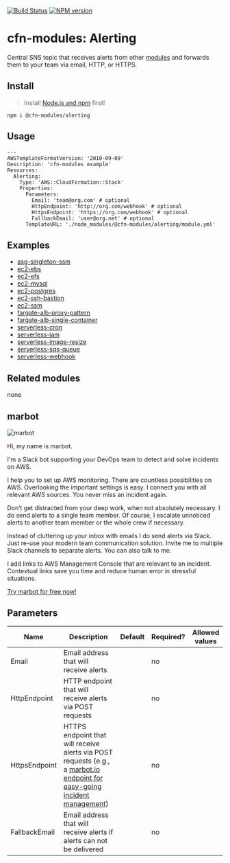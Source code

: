 [![Build Status](https://travis-ci.org/cfn-modules/alerting.svg?branch=master)](https://travis-ci.org/cfn-modules/alerting)
[![NPM version](https://img.shields.io/npm/v/@cfn-modules/alerting.svg)](https://www.npmjs.com/package/@cfn-modules/alerting)

# cfn-modules: Alerting

Central SNS topic that receives alerts from other [modules](https://www.npmjs.com/org/cfn-modules) and forwards them to your team via email, HTTP, or HTTPS.

## Install

> Install [Node.js and npm](https://nodejs.org/) first!

```
npm i @cfn-modules/alerting
```

## Usage

```
---
AWSTemplateFormatVersion: '2010-09-09'
Description: 'cfn-modules example'
Resources:
  Alerting:
    Type: 'AWS::CloudFormation::Stack'
    Properties:
      Parameters:
        Email: 'team@org.com' # optional
        HttpEndpoint: 'http://org.com/webhook' # optional
        HttpsEndpoint: 'https://org.com/webhook' # optional
        FallbackEmail: 'user@org.net' # optional
      TemplateURL: './node_modules/@cfn-modules/alerting/module.yml'
```

## Examples

* [asg-singleton-ssm](https://github.com/cfn-modules/docs/tree/master/examples/asg-singleton-ssm)
* [ec2-ebs](https://github.com/cfn-modules/docs/tree/master/examples/ec2-ebs)
* [ec2-efs](https://github.com/cfn-modules/docs/tree/master/examples/ec2-efs)
* [ec2-mysql](https://github.com/cfn-modules/docs/tree/master/examples/ec2-mysql])
* [ec2-postgres](https://github.com/cfn-modules/docs/tree/master/examples/ec2-postgres)
* [ec2-ssh-bastion](https://github.com/cfn-modules/docs/tree/master/examples/ec2-ssh-bastion)
* [ec2-ssm](https://github.com/cfn-modules/docs/tree/master/examples/ec2-ssm)
* [fargate-alb-proxy-pattern](https://github.com/cfn-modules/docs/tree/master/examples/fargate-alb-proxy-pattern)
* [fargate-alb-single-container](https://github.com/cfn-modules/docs/tree/master/examples/fargate-alb-single-container)
* [serverless-cron](https://github.com/cfn-modules/docs/tree/master/examples/serverless-cron)
* [serverless-iam](https://github.com/cfn-modules/docs/tree/master/examples/serverless-iam)
* [serverless-image-resize](https://github.com/cfn-modules/docs/tree/master/examples/serverless-image-resize)
* [serverless-sqs-queue](https://github.com/cfn-modules/docs/tree/master/examples/serverless-sqs-queue)
* [serverless-webhook](https://github.com/cfn-modules/docs/tree/master/examples/serverless-webhook)

## Related modules

none

## marbot

![marbot](https://marbot.io/assets/marbot.png)

Hi, my name is marbot.

I'm a Slack bot supporting your DevOps team to detect and solve incidents on AWS.

I help you to set up AWS monitoring. There are countless possibilities on AWS. Overlooking the important settings is easy. I connect you with all relevant AWS sources. You never miss an incident again.

Don’t get distracted from your deep work, when not absolutely necessary. I do send alerts to a single team member. Of course, I escalate unnoticed alerts to another team member or the whole crew if necessary.

Instead of cluttering up your inbox with emails I do send alerts via Slack. Just re-use your modern team communication solution. Invite me to multiple Slack channels to separate alerts. You can also talk to me.

I add links to AWS Management Console that are relevant to an incident. Contextual links save you time and reduce human error in stressful situations.

[Try marbot for free now!](https://marbot.io/?utm_source=cfn-modules&utm_medium=doc&utm_campaign=alerting)

## Parameters

<table>
  <thead>
    <tr>
      <th>Name</th>
      <th>Description</th>
      <th>Default</th>
      <th>Required?</th>
      <th>Allowed values</th>
    </tr>
  </thead>
  <tbody>
    <tr>
      <td>Email</td>
      <td>Email address that will receive alerts</td>
      <td></td>
      <td>no</td>
      <td></td>
    </tr>
    <tr>
      <td>HttpEndpoint</td>
      <td>HTTP endpoint that will receive alerts via POST requests</td>
      <td></td>
      <td>no</td>
      <td></td>
    </tr>
    <tr>
      <td>HttpsEndpoint</td>
      <td>HTTPS endpoint that will receive alerts via POST requests (e.g., a <a href="https://marbot.io/?utm_source=cfn-modules&utm_medium=doc&utm_campaign=alerting">marbot.io endpoint for easy-going incident management</a>)</td>
      <td></td>
      <td>no</td>
      <td></td>
    </tr>
    <tr>
      <td>FallbackEmail</td>
      <td>Email address that will receive alerts if alerts can not be delivered</td>
      <td></td>
      <td>no</td>
      <td></td>
    </tr>
  </tbody>
</table>
